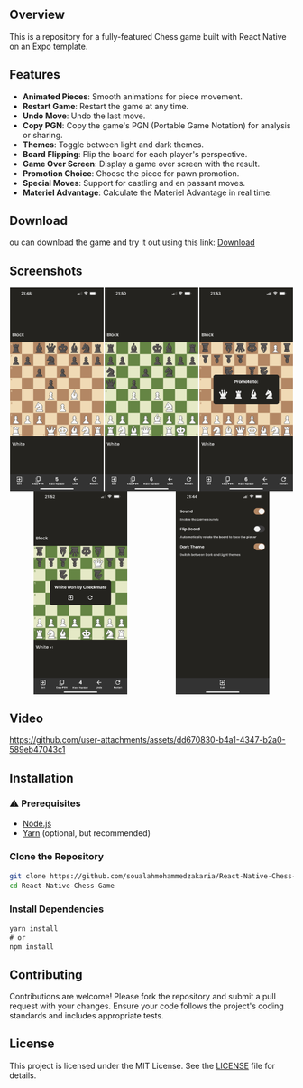 ## Overview

This is a repository for a fully-featured Chess game built with React Native on an Expo template.

## Features

- **Animated Pieces**: Smooth animations for piece movement.
- **Restart Game**: Restart the game at any time.
- **Undo Move**: Undo the last move.
- **Copy PGN**: Copy the game's PGN (Portable Game Notation) for analysis or sharing.
- **Themes**: Toggle between light and dark themes.
- **Board Flipping**: Flip the board for each player's perspective.
- **Game Over Screen**: Display a game over screen with the result.
- **Promotion Choice**: Choose the piece for pawn promotion.
- **Special Moves**: Support for castling and en passant moves.
- **Materiel Advantage**: Calculate the Materiel Advantage in real time.

## Download

ou can download the game and try it out using this link: [Download](https://bit.ly/download-chess-game)

## Screenshots

<div style="display: flex; flex-wrap: wrap; justify-content: space-around;">
  <img src=".githubutils/dark.jfif" alt="Dark" width="33%"/>
  <img src=".githubutils/light.jfif" alt="Light" width="33%"/>
  <img src=".githubutils/promotion.jfif" alt="Promotion" width="33%"/>
  <img src=".githubutils/gameover.jfif" alt="Game Over" width="33%"/>
  <img src=".githubutils/settings.jfif" alt="Settings" width="33%"/>
</div>

## Video

https://github.com/user-attachments/assets/dd670830-b4a1-4347-b2a0-589eb47043c1

## Installation

### ⚠️ Prerequisites

- [Node.js](https://nodejs.org/)
- [Yarn](https://yarnpkg.com/) (optional, but recommended)

### Clone the Repository

```bash
git clone https://github.com/soualahmohammedzakaria/React-Native-Chess-Game.git
cd React-Native-Chess-Game
```

### Install Dependencies

```
yarn install
# or
npm install
```

## Contributing

Contributions are welcome! Please fork the repository and submit a pull request with your changes. Ensure your code follows the project's coding standards and includes appropriate tests.

## License

This project is licensed under the MIT License. See the [LICENSE](LICENSE) file for details.
